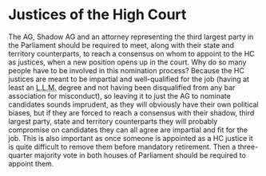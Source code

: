 Justices of the High Court
===========================

The AG, Shadow AG and an attorney representing the third largest party in the Parliament should be required to meet, along with their state and territory counterparts, to reach a consensus on whom to appoint to the HC as justices, when a new position opens up in the court. Why do so many people have to be involved in this nomination process? Because the HC justices are meant to be impartial and well-qualified for the job (having at least an <abbr title="Master of Laws">L.L.M.</abbr> degree and not having been disqualified from any bar association for misconduct), so leaving it to just the AG to nominate candidates sounds imprudent, as they will obviously have their own political biases, but if they are forced to reach a consensus with their shadow, third largest party, state and territory counterparts they will probably compromise on candidates they can all agree are impartial and fit for the job. This is also important as once someone is appointed as a HC justice it is quite difficult to remove them before mandatory retirement. Then a three-quarter majority vote in both houses of Parliament should be required to appoint them.